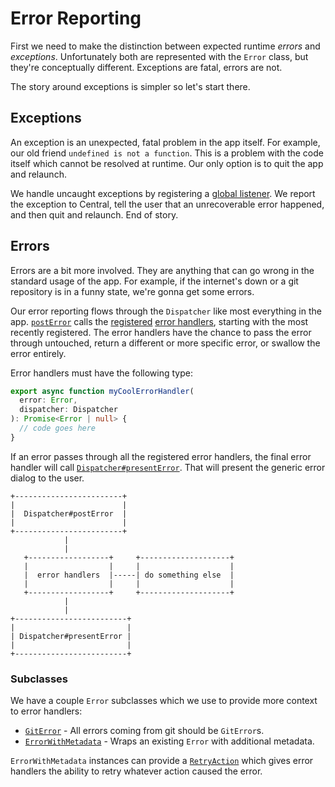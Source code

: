 # Error Reporting

First we need to make the distinction between expected runtime _errors_ and
_exceptions_. Unfortunately both are represented with the `Error` class, but
they're conceptually different. Exceptions are fatal, errors are not.

The story around exceptions is simpler so let's start there.

## Exceptions

An exception is an unexpected, fatal problem in the app itself. For example, our
old friend `undefined is not a function`. This is a problem with the code itself
which cannot be resolved at runtime. Our only option is to quit the app and
relaunch.

We handle uncaught exceptions by registering a [global listener](https://github.com/desktop/desktop/blob/fb4e73560127f491ccf5f59984a310481911f2b6/app/src/ui/index.tsx#L75).
We report the exception to Central, tell the user that an unrecoverable error
happened, and then quit and relaunch. End of story.

## Errors

Errors are a bit more involved. They are anything that can go wrong in the
standard usage of the app. For example, if the internet's down or a git
repository is in a funny state, we're gonna get some errors.

Our error reporting flows through the `Dispatcher` like most everything in the
app. [`postError`](https://github.com/desktop/desktop/blob/fb4e73560127f491ccf5f59984a310481911f2b6/app/src/lib/dispatcher/dispatcher.ts#L308)
calls the [registered](https://github.com/desktop/desktop/blob/fb4e73560127f491ccf5f59984a310481911f2b6/app/src/lib/dispatcher/dispatcher.ts#L711)
[error handlers](https://github.com/desktop/desktop/blob/fb4e73560127f491ccf5f59984a310481911f2b6/app/src/lib/dispatcher/error-handlers.ts),
starting with the most recently registered. The error handlers have the chance
to pass the error through untouched, return a different or more specific error,
or swallow the error entirely.

Error handlers must have the following type:

```typescript
export async function myCoolErrorHandler(
  error: Error,
  dispatcher: Dispatcher
): Promise<Error | null> {
  // code goes here
}
```

If an error passes through all the registered error handlers, the final error
handler will call [`Dispatcher#presentError`](https://github.com/desktop/desktop/blob/75445ea61177347b2df08e846aae30e637d5f1de/app/src/lib/dispatcher/dispatcher.ts#L334).
That will present the generic error dialog to the user.

```
+------------------------+
|                        |
|  Dispatcher#postError  |
|                        |
+------------------------+
            |
            |
   +------------------+     +--------------------+
   |                  |     |                    |
   |  error handlers  |-----| do something else  |
   |                  |     |                    |
   +------------------+     +--------------------+
            |
            |
+-------------------------+
|                         |
| Dispatcher#presentError |
|                         |
+-------------------------+
```

### Subclasses

We have a couple `Error` subclasses which we use to provide more context to
error handlers:

* [`GitError`](https://github.com/desktop/desktop/blob/75445ea61177347b2df08e846aae30e637d5f1de/app/src/lib/git/core.ts#L62) -
All errors coming from git should be `GitError`s.
* [`ErrorWithMetadata`](https://github.com/desktop/desktop/blob/75445ea61177347b2df08e846aae30e637d5f1de/app/src/lib/error-with-metadata.ts) -
Wraps an existing `Error` with additional metadata.

`ErrorWithMetadata` instances can provide a [`RetryAction`](https://github.com/desktop/desktop/blob/75445ea61177347b2df08e846aae30e637d5f1de/app/src/lib/retry-actions.ts)
which gives error handlers the ability to retry whatever action caused the error.
